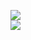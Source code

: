 [![](https://img.shields.io/badge/Made%20With-Github%20Spray-lightgrey.svg?style=for-the-badge&logo=github)](https://github.com/Annihil/github-spray#30071)  
[![](https://i.imgur.com/2DrTn0Z.gif)](https://github.com/Annihil/github-spray)
